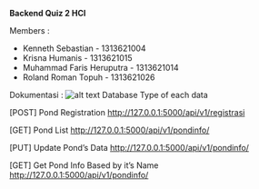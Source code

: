 
**Backend Quiz 2 HCI**

Members :

- Kenneth Sebastian		- 1313621004
- Krisna Humanis			- 1313621015	
- Muhammad Faris Heruputra 	- 1313621014
- Roland Roman Topuh 		- 1313621026

Dokumentasi :
![alt text]((https://cdn.discordapp.com/attachments/1045232403343495199/1045233580055474246/Screenshot_from_2022-11-24_14-04-09.png))
Database Type of each data

[POST] Pond Registration
<http://127.0.0.1:5000/api/v1/registrasi>

[GET] Pond List
http://127.0.0.1:5000/api/v1/pondinfo/<pondname>

[PUT] Update Pond’s Data
http://127.0.0.1:5000/api/v1/pondinfo/<pondname>

[GET] Get Pond Info Based by it’s Name
http://127.0.0.1:5000/api/v1/pondinfo/<pondname>
